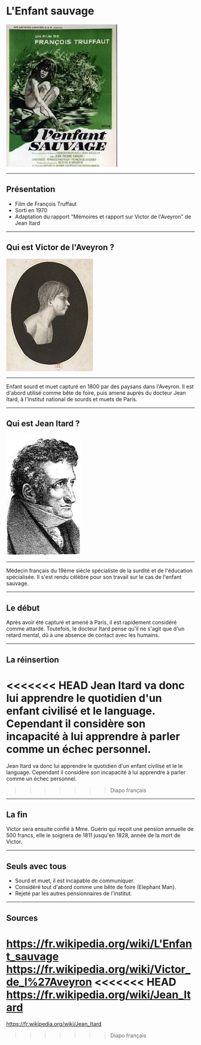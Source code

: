# L'Enfant sauvage

![Affiche](./img/lenfant.jpg)

---

## Présentation

- Film de François Truffaut
- Sorti en 1970
- Adaptation du rapport "Mémoires et rapport sur Victor de l'Aveyron" de Jean Itard

---

## Qui est Victor de l'Aveyron ?

![Victor](./img/victor.jpg)

---

Enfant sourd et muet capturé en 1800 par des paysans dans l'Aveyron. Il est d'abord utilisé comme bête de foire, puis amené auprès du docteur Jean Itard, à l'institut national de sourds et muets de Paris.

---

## Qui est Jean Itard ?

![jean](./img/jean.jpg)

---

Médecin français du 19ème siècle spécialiste de la surdité et de l'éducation spécialisée. Il s'est rendu célèbre pour son travail sur le cas de l'enfant sauvage.

---

## Le début

Après avoir été capturé et amené à Paris, il est rapidement considéré comme attardé. Toutefois, le docteur Itard pense qu'il ne s'agit que d'un retard mental, dû à une absence de contact avec les humains.

---

## La réinsertion 

<<<<<<< HEAD
Jean Itard va donc lui apprendre le quotidien d'un enfant civilisé et le language. Cependant il considère son incapacité à lui apprendre à parler comme un échec personnel.
=======
Jean Itard va donc lui apprendre le quotidien d'un enfant civilisé et le le language. Cependant il considère son incapacité à lui apprendre à parler comme un échec personnel.
>>>>>>> Diapo français

---

## La fin

Victor sera ensuite confié à Mme. Guérin qui reçoit une pension annuelle de 500 francs, elle le soignera de 1811 jusqu'en 1828, année de la mort de Victor.

---

## Seuls avec tous

- Sourd et muet, il est incapable de communiquer.
- Considéré tout d'abord comme une bête de foire (Elephant Man).
- Rejeté par les autres pensionnaires de l'institut.

---

## Sources

https://fr.wikipedia.org/wiki/L'Enfant_sauvage
https://fr.wikipedia.org/wiki/Victor_de_l%27Aveyron
<<<<<<< HEAD
https://fr.wikipedia.org/wiki/Jean_Itard
=======
https://fr.wikipedia.org/wiki/Jean_Itard
>>>>>>> Diapo français
